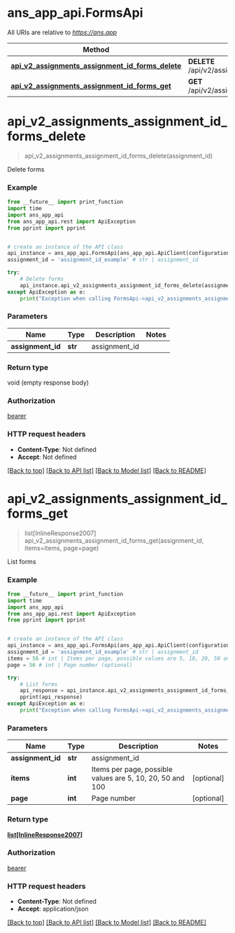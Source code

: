 # ans_app_api.FormsApi

All URIs are relative to *https://ans.app*

Method | HTTP request | Description
------------- | ------------- | -------------
[**api_v2_assignments_assignment_id_forms_delete**](FormsApi.md#api_v2_assignments_assignment_id_forms_delete) | **DELETE** /api/v2/assignments/{assignment_id}/forms | Delete forms
[**api_v2_assignments_assignment_id_forms_get**](FormsApi.md#api_v2_assignments_assignment_id_forms_get) | **GET** /api/v2/assignments/{assignment_id}/forms | List forms

# **api_v2_assignments_assignment_id_forms_delete**
> api_v2_assignments_assignment_id_forms_delete(assignment_id)

Delete forms

### Example
```python
from __future__ import print_function
import time
import ans_app_api
from ans_app_api.rest import ApiException
from pprint import pprint


# create an instance of the API class
api_instance = ans_app_api.FormsApi(ans_app_api.ApiClient(configuration))
assignment_id = 'assignment_id_example' # str | assignment_id

try:
    # Delete forms
    api_instance.api_v2_assignments_assignment_id_forms_delete(assignment_id)
except ApiException as e:
    print("Exception when calling FormsApi->api_v2_assignments_assignment_id_forms_delete: %s\n" % e)
```

### Parameters

Name | Type | Description  | Notes
------------- | ------------- | ------------- | -------------
 **assignment_id** | **str**| assignment_id | 

### Return type

void (empty response body)

### Authorization

[bearer](../README.md#bearer)

### HTTP request headers

 - **Content-Type**: Not defined
 - **Accept**: Not defined

[[Back to top]](#) [[Back to API list]](../README.md#documentation-for-api-endpoints) [[Back to Model list]](../README.md#documentation-for-models) [[Back to README]](../README.md)

# **api_v2_assignments_assignment_id_forms_get**
> list[InlineResponse2007] api_v2_assignments_assignment_id_forms_get(assignment_id, items=items, page=page)

List forms

### Example
```python
from __future__ import print_function
import time
import ans_app_api
from ans_app_api.rest import ApiException
from pprint import pprint


# create an instance of the API class
api_instance = ans_app_api.FormsApi(ans_app_api.ApiClient(configuration))
assignment_id = 'assignment_id_example' # str | assignment_id
items = 56 # int | Items per page, possible values are 5, 10, 20, 50 and 100 (optional)
page = 56 # int | Page number (optional)

try:
    # List forms
    api_response = api_instance.api_v2_assignments_assignment_id_forms_get(assignment_id, items=items, page=page)
    pprint(api_response)
except ApiException as e:
    print("Exception when calling FormsApi->api_v2_assignments_assignment_id_forms_get: %s\n" % e)
```

### Parameters

Name | Type | Description  | Notes
------------- | ------------- | ------------- | -------------
 **assignment_id** | **str**| assignment_id | 
 **items** | **int**| Items per page, possible values are 5, 10, 20, 50 and 100 | [optional] 
 **page** | **int**| Page number | [optional] 

### Return type

[**list[InlineResponse2007]**](InlineResponse2007.md)

### Authorization

[bearer](../README.md#bearer)

### HTTP request headers

 - **Content-Type**: Not defined
 - **Accept**: application/json

[[Back to top]](#) [[Back to API list]](../README.md#documentation-for-api-endpoints) [[Back to Model list]](../README.md#documentation-for-models) [[Back to README]](../README.md)

